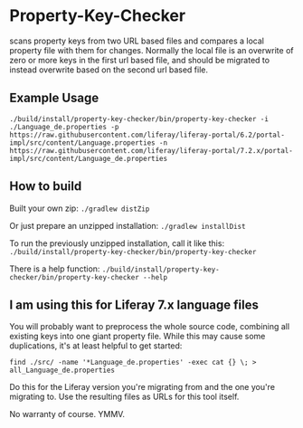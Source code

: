 # Property-Key-Checker

scans property keys from two URL based files and compares a local property file with them for changes.
 Normally the local file is an overwrite of zero or more keys in the first url based file, and should be migrated to instead overwrite based on the second url based file. 

## Example Usage

`./build/install/property-key-checker/bin/property-key-checker -i ./Language_de.properties -p https://raw.githubusercontent.com/liferay/liferay-portal/6.2/portal-impl/src/content/Language.properties -n https://raw.githubusercontent.com/liferay/liferay-portal/7.2.x/portal-impl/src/content/Language_de.properties`


## How to build

Built your own zip:
`./gradlew distZip`

Or just prepare an unzipped installation:
`./gradlew installDist`

To run the previously unzipped installation, call it like this:
`./build/install/property-key-checker/bin/property-key-checker
`

There is a help function: `./build/install/property-key-checker/bin/property-key-checker --help
`


## I am using this for Liferay 7.x language files
You will probably want to preprocess the whole source code, combining all existing  keys into one giant property file. While this may cause some duplications, it's at least helpful to get started:


`find ./src/ -name '*Language_de.properties' -exec cat {} \; > all_Language_de.properties`


Do this for the Liferay version you're migrating from and the one you're migrating to. Use the resulting files as URLs for this tool itself.


No warranty of course. YMMV.
